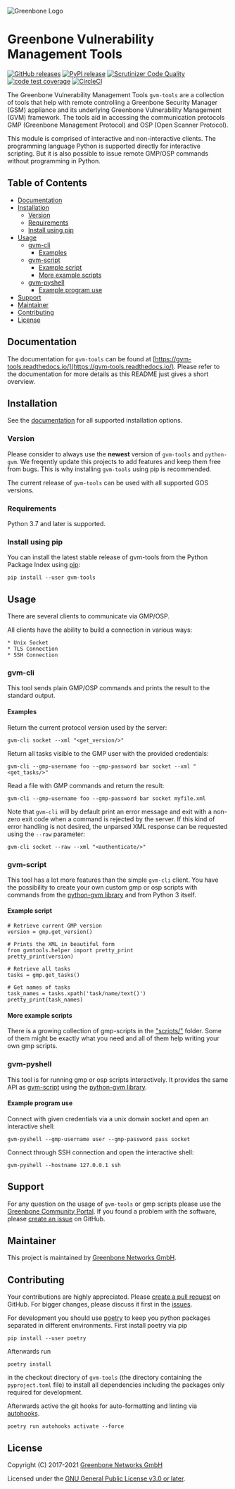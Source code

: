 ![Greenbone Logo](https://www.greenbone.net/wp-content/uploads/gb_logo_resilience_horizontal.png)

# Greenbone Vulnerability Management Tools <!-- omit in toc -->
[![GitHub releases](https://img.shields.io/github/release-pre/greenbone/gvm-tools.svg)](https://github.com/greenbone/gvm-tools/releases)
[![PyPI release](https://img.shields.io/pypi/v/gvm-tools.svg)](https://pypi.org/project/gvm-tools/)
[![Scrutinizer Code Quality](https://scrutinizer-ci.com/g/greenbone/gvm-tools/badges/quality-score.png?b=master)](https://scrutinizer-ci.com/g/greenbone/gvm-tools/?branch=master)
[![code test coverage](https://codecov.io/gh/greenbone/gvm-tools/branch/master/graph/badge.svg)](https://codecov.io/gh/greenbone/gvm-tools)
[![CircleCI](https://circleci.com/gh/greenbone/gvm-tools/tree/master.svg?style=svg)](https://circleci.com/gh/greenbone/gvm-tools/tree/master)

The Greenbone Vulnerability Management Tools `gvm-tools`
are a collection of tools that help with remote controlling a
Greenbone Security Manager (GSM) appliance and its underlying Greenbone
Vulnerability Management (GVM) framework. The tools aid in accessing the
communication protocols GMP (Greenbone Management Protocol) and OSP
(Open Scanner Protocol).

This module is comprised of interactive and non-interactive clients.
The programming language Python is supported directly for interactive scripting.
But it is also possible to issue remote GMP/OSP commands without programming in
Python.


## Table of Contents <!-- omit in toc -->
- [Documentation](#documentation)
- [Installation](#installation)
  - [Version](#version)
  - [Requirements](#requirements)
  - [Install using pip](#install-using-pip)
- [Usage](#usage)
  - [gvm-cli](#gvm-cli)
    - [Examples](#examples)
  - [gvm-script](#gvm-script)
    - [Example script](#example-script)
    - [More example scripts](#more-example-scripts)
  - [gvm-pyshell](#gvm-pyshell)
    - [Example program use](#example-program-use)
- [Support](#support)
- [Maintainer](#maintainer)
- [Contributing](#contributing)
- [License](#license)

## Documentation

The documentation for `gvm-tools` can be found at
[https://gvm-tools.readthedocs.io/](https://gvm-tools.readthedocs.io/). Please
refer to the documentation for more details as this README just
gives a short overview.

## Installation

See the [documentation](https://gvm-tools.readthedocs.io/en/latest/install.html)
for all supported installation options.

### Version

Please consider to always use the **newest** version of `gvm-tools` and `python-gvm`.
We freqently update this projects to add features and keep them free from bugs.
This is why installing `gvm-tools` using pip is recommended.

The current release of `gvm-tools` can be used with all supported GOS versions.

### Requirements

Python 3.7 and later is supported.

### Install using pip

You can install the latest stable release of gvm-tools from the Python Package
Index using [pip](https://pip.pypa.io/):

    pip install --user gvm-tools

## Usage

There are several clients to communicate via GMP/OSP.

All clients have the ability to build a connection in various ways:

    * Unix Socket
    * TLS Connection
    * SSH Connection

### gvm-cli

This tool sends plain GMP/OSP commands and prints the result to the standard
output.

#### Examples

Return the current protocol version used by the server:

```
gvm-cli socket --xml "<get_version/>"
```

Return all tasks visible to the GMP user with the provided credentials:

```
gvm-cli --gmp-username foo --gmp-password bar socket --xml "<get_tasks/>"
```

Read a file with GMP commands and return the result:

```
gvm-cli --gmp-username foo --gmp-password bar socket myfile.xml
```

Note that `gvm-cli` will by default print an error message and exit with a
non-zero exit code when a command is rejected by the server. If this kind of
error handling is not desired, the unparsed XML response can be requested using
the `--raw` parameter:

```
gvm-cli socket --raw --xml "<authenticate/>"

```

### gvm-script

This tool has a lot more features than the simple `gvm-cli` client. You
have the possibility to create your own custom gmp or osp scripts with commands
from the [python-gvm library](https://github.com/greenbone/python-gvm) and from
Python 3 itself.

#### Example script

```
# Retrieve current GMP version
version = gmp.get_version()

# Prints the XML in beautiful form
from gvmtools.helper import pretty_print
pretty_print(version)

# Retrieve all tasks
tasks = gmp.get_tasks()

# Get names of tasks
task_names = tasks.xpath('task/name/text()')
pretty_print(task_names)
```

#### More example scripts

There is a growing collection of gmp-scripts in the
["scripts/"](scripts/) folder.
Some of them might be exactly what you need and all of them help writing
your own gmp scripts.

### gvm-pyshell

This tool is for running gmp or osp scripts interactively. It provides the same
API as [gvm-script](#gvm-script) using the
[python-gvm library](https://github.com/greenbone/python-gvm).

#### Example program use

Connect with given credentials via a unix domain socket and open an interactive
shell:

```
gvm-pyshell --gmp-username user --gmp-password pass socket
```

Connect through SSH connection and open the interactive shell:

```
gvm-pyshell --hostname 127.0.0.1 ssh
```

## Support

For any question on the usage of `gvm-tools` or gmp scripts please use the
[Greenbone Community Portal](https://community.greenbone.net/c/gmp). If you
found a problem with the software, please
[create an issue](https://github.com/greenbone/gvm-tools/issues) on GitHub.

## Maintainer

This project is maintained by [Greenbone Networks GmbH](https://www.greenbone.net/).

## Contributing

Your contributions are highly appreciated. Please
[create a pull request](https://github.com/greenbone/gvm-tools/pulls) on GitHub.
For bigger changes, please discuss it first in the
[issues](https://github.com/greenbone/gvm-tools/issues).

For development you should use [poetry](https://python-poetry.org/)
to keep you python packages separated in different environments. First install
poetry via pip

    pip install --user poetry

Afterwards run

    poetry install

in the checkout directory of `gvm-tools` (the directory containing the
`pyproject.toml` file) to install all dependencies including the packages only
required for development.

Afterwards active the git hooks for auto-formatting and linting via
[autohooks](https://github.com/greenbone/autohooks).

    poetry run autohooks activate --force

## License

Copyright (C) 2017-2021 [Greenbone Networks GmbH](https://www.greenbone.net/)

Licensed under the [GNU General Public License v3.0 or later](LICENSE).
